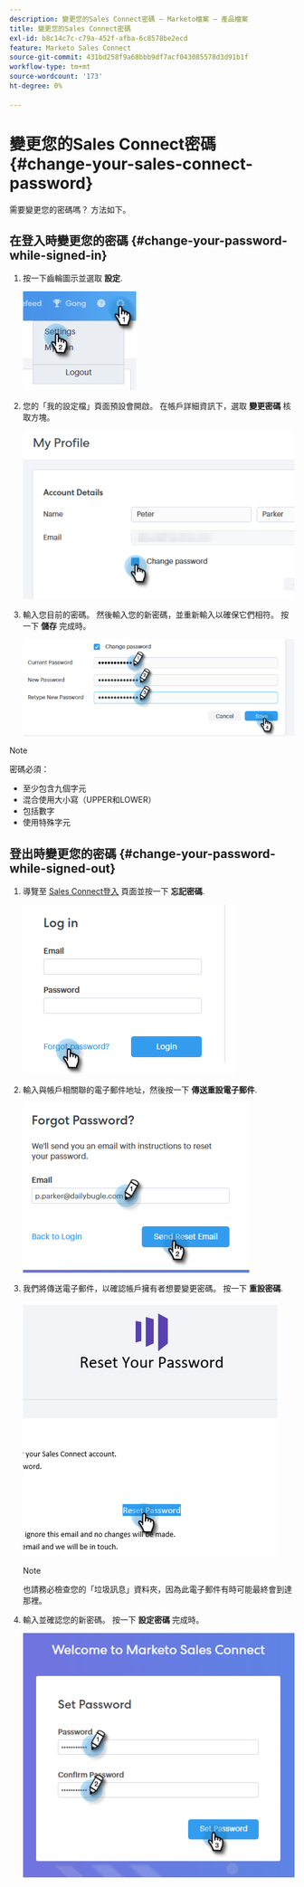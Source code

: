 ```yaml
---
description: 變更您的Sales Connect密碼 — Marketo檔案 — 產品檔案
title: 變更您的Sales Connect密碼
exl-id: b8c14c7c-c79a-452f-afba-6c8578be2ecd
feature: Marketo Sales Connect
source-git-commit: 431bd258f9a68bbb9df7acf043085578d3d91b1f
workflow-type: tm+mt
source-wordcount: '173'
ht-degree: 0%

---
```


# 變更您的Sales Connect密碼 {#change-your-sales-connect-password}

需要變更您的密碼嗎？ 方法如下。

## 在登入時變更您的密碼 {#change-your-password-while-signed-in}

1. 按一下齒輪圖示並選取 **設定**.

   ![](assets/change-your-sales-connect-password-1.png)

1. 您的「我的設定檔」頁面預設會開啟。 在帳戶詳細資訊下，選取 **變更密碼** 核取方塊。

   ![](assets/change-your-sales-connect-password-2.png)

1. 輸入您目前的密碼。 然後輸入您的新密碼，並重新輸入以確保它們相符。 按一下 **儲存** 完成時。

   ![](assets/change-your-sales-connect-password-3.png)

>[!NOTE]
>
>密碼必須：
>
>* 至少包含九個字元
>* 混合使用大小寫（UPPER和LOWER）
>* 包括數字
>* 使用特殊字元

## 登出時變更您的密碼 {#change-your-password-while-signed-out}

1. 導覽至 [Sales Connect登入](https://toutapp.com/login) 頁面並按一下 **忘記密碼**.

   ![](assets/change-your-sales-connect-password-4.png)

1. 輸入與帳戶相關聯的電子郵件地址，然後按一下 **傳送重設電子郵件**.

   ![](assets/change-your-sales-connect-password-5.png)

1. 我們將傳送電子郵件，以確認帳戶擁有者想要變更密碼。 按一下 **重設密碼**.

   ![](assets/change-your-sales-connect-password-6.png)

   >[!NOTE]
   >
   >也請務必檢查您的「垃圾訊息」資料夾，因為此電子郵件有時可能最終會到達那裡。

1. 輸入並確認您的新密碼。 按一下 **設定密碼** 完成時。

   ![](assets/change-your-sales-connect-password-7.png)
